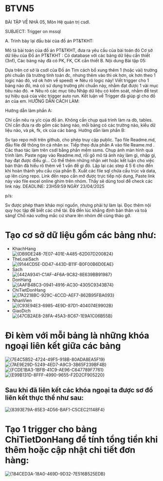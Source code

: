 # BTVN5
BÀI TẬP VỀ NHÀ 05, Môn Hệ quản trị csdl.

SUBJECT: Trigger on mssql

A. Trình bày lại đầu bài của đồ án PT&TKHT:

Mô tả bài toán của đồ án PT&TKHT, đưa ra yêu cầu của bài toán đó
Cơ sở dữ liệu của Đồ án PT&TKHT : Có database với các bảng dữ liệu cần thiết (3nf), Các bảng này đã có PK, FK, CK cần thiết
B. Nội dung Bài tập 05:

Dựa trên cơ sở là csdl của Đồ án
Tìm cách bổ xung thêm 1 (hoặc vài) trường phi chuẩn (là trường tính toán đc, nhưng thêm vào thì ok hơn, ok hơn theo 1 logic nào đó, vd ok hơn về speed) => Nêu rõ logic này!
Viết trigger cho 1 bảng nào đó, mà có sử dụng trường phi chuẩn này, nhằm đạt được 1 vài mục tiêu nào đó. => Nêu rõ các mục tiêu
Nhập dữ liệu có kiểm soát, nhằm để test sự hiệu quả của việc trigger auto run.
Kết luận về Trigger đã giúp gì cho đồ án của em.
HƯỚNG DẪN CÁCH LÀM:

Hướng dẫn làm phần A:

Chỉ cần nêu ra y/c của đồ án.
Không cần chụp quá trình làm ra db, tables.
Chỉ cần đưa ra db gồm các bảng nào, mỗi bảng có các trường nào, kiểu dữ liệu nào, và pk, fk, ck của các bảng.
Hướng dẫn làm phần B:

Sv tạo repo mới trên github, cho phép truy cập public.
Tạo file Readme.md, đầu file để thông tin cá nhân sv.
Tiếp theo đưa phần A vào file Reame.md .
Các thao tác làm trên csdl bằng phần mềm ssms.
Chụp ảnh màn hình quá trình làm.
Paste ngay vào Readme.md, rồi gõ mô tả ảnh này làm gì, nhập gì, hay đạt được điều gì...
Có thể thêm những nhận xét hoặc kết luận cho việc bản thân đã hiểu rõ thêm về 1 vấn đề gì đó.
Lặp lại các step 4 5 6 cho đến khi hoàn thành yêu cầu của phần B.
Xuất các file sql chứa cấu trúc và data, up lên cùng repo.
Link đến repo cần mở được trực tiếp nội dung, Paste link này vào file excel online ghim trên nhóm. Thầy sẽ dùng tool để check các link này.
DEADLINE: 23H59:59 NGÀY 23/04/2025

p/s:

Sv được phép tham khảo mọi nguồn, nhưng phải tự làm lại.
Đọc thêm nội quy học tập để biết các chế tài.
Đã đến lúc khẳng định bản thân và toả sáng!
Chỗ nào vướng mắc cứ share lên nhóm để cùng tháo gỡ.

# Tạo cơ sở dữ liệu gồm các bảng như:
+ KhachHang  
![{DB9DE248-7E07-401E-A485-62D07D200824}](https://github.com/user-attachments/assets/7482e293-7f20-4915-914a-a7771c2704a0)  
+ TheLoaiSach  
![{9144CD5E-DD47-443D-B11F-B0F00B6D0EAE}](https://github.com/user-attachments/assets/cea04786-ab34-4814-a4b9-9c11036305d0)  
+ Sach  
![{442A9341-C1AF-4F6A-9C82-8E639BB91987}](https://github.com/user-attachments/assets/2e69cfae-cbb3-495e-a466-c23cb5e7b7ee)  
+ DonHang  
![{AAFB48C3-0941-4916-AC30-4305C9343B74}](https://github.com/user-attachments/assets/23b7b4c7-10a7-4a1c-b925-5eb1e7b9f773)  
+ ChiTietDonHang  
![{7A2218BC-929C-4CCD-AEF7-862B95FBA093}](https://github.com/user-attachments/assets/7f3e9ad0-5d8a-4d0b-8747-0be86b40ff24)  
+ NhanVien  
 ![{C93E94E3-6985-4E9D-87D1-404074E9902B}](https://github.com/user-attachments/assets/cbcc1ff6-a980-4dab-ae6b-be2cfb100289)  
+ GiaoDich  
![{47CB2AE8-28FA-45A3-8C67-1E9A1C06B55B}](https://github.com/user-attachments/assets/a8af1457-cadc-475d-bb6a-04183642448f)  
# Đi kèm với mỗi bảng là những khóa ngoại liên kết giữa các bảng  
![{7E4C5B52-4724-49F5-918B-80ADA8EA5F19}](https://github.com/user-attachments/assets/c714b11a-d02c-44c8-a3c1-119410001412)  
![{7AE9E29D-5249-4ED7-A9C3-3B65F239BF4B}](https://github.com/user-attachments/assets/abc8cd1f-2225-4585-8f0b-00f13806cd8d)  
![{FCDE1BA3-1BFB-41C9-AE96-C647789F7761}](https://github.com/user-attachments/assets/70f1aca6-a8bb-4cfe-b412-3c059ea67256)  
![{E99B131D-8FFF-4990-9655-F2D2CF905220}](https://github.com/user-attachments/assets/d5936810-ca77-4cd1-93ce-e90d49f2a1d7)  
## Sau khi đã liên kết các khóa ngoại ta được sơ đồ liên kết thực thể như sau:  
![{8393E79A-85E3-4D56-BAF1-C5CEC21148F4}](https://github.com/user-attachments/assets/95e6e925-868b-43d7-8e5b-57af897c5cb5)  
# Tạo 1 trigger cho bảng ChiTietDonHang để tính tổng tiền khi thêm hoặc cập nhật chi tiết đơn hàng:  
![{184CED3A-18A0-469D-9D32-7E516B525EDB}](https://github.com/user-attachments/assets/8cb37934-c3f8-4e5a-b196-7dd426622ae7)
